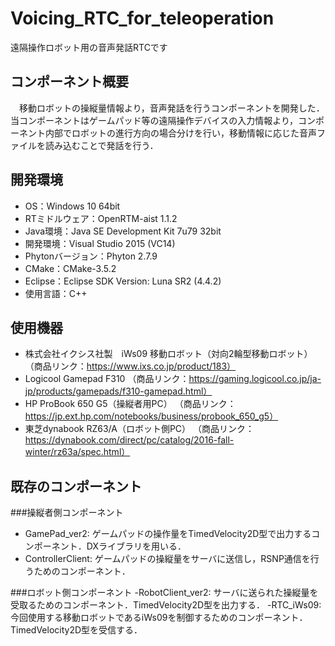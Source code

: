 # Voicing_RTC_for_teleoperation
遠隔操作ロボット用の音声発話RTCです

## コンポーネント概要
　移動ロボットの操縦量情報より，音声発話を行うコンポーネントを開発した．当コンポーネントはゲームパッド等の遠隔操作デバイスの入力情報より，コンポーネント内部でロボットの進行方向の場合分けを行い，移動情報に応じた音声ファイルを読み込むことで発話を行う．

## 開発環境
- OS：Windows 10 64bit
- RTミドルウェア：OpenRTM-aist 1.1.2
- Java環境：Java SE Development Kit 7u79 32bit
- 開発環境：Visual Studio 2015 (VC14)
- Phytonバージョン：Phyton 2.7.9
- CMake：CMake-3.5.2
- Eclipse：Eclipse SDK Version: Luna SR2 (4.4.2)
- 使用言語：C++

## 使用機器
- 株式会社イクシス社製　iWs09 移動ロボット（対向2輪型移動ロボット）
（商品リンク：https://www.ixs.co.jp/product/183）
- Logicool Gamepad F310
（商品リンク：https://gaming.logicool.co.jp/ja-jp/products/gamepads/f310-gamepad.html）
- HP ProBook 650 G5（操縦者用PC）
（商品リンク：https://jp.ext.hp.com/notebooks/business/probook_650_g5）
- 東芝dynabook RZ63/A（ロボット側PC）
（商品リンク：https://dynabook.com/direct/pc/catalog/2016-fall-winter/rz63a/spec.html）

## 既存のコンポーネント

###操縦者側コンポーネント
- GamePad_ver2: ゲームパッドの操作量をTimedVelocity2D型で出力するコンポーネント．DXライブラリを用いる．
- ControllerClient: ゲームパッドの操縦量をサーバに送信し，RSNP通信を行うためのコンポーネント．

###ロボット側コンポーネント
-RobotClient_ver2: サーバに送られた操縦量を受取るためのコンポーネント．TimedVelocity2D型を出力する．
-RTC_iWs09: 今回使用する移動ロボットであるiWs09を制御するためのコンポーネント．TimedVelocity2D型を受信する．

